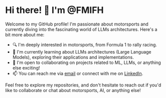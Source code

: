 # Hi there! 👋 I'm @FMIFH

Welcome to my GitHub profile! I'm passionate about motorsports and currently diving into the fascinating world of LLMs architectures. Here's a bit more about me:

- 🔍 I'm deeply interested in motorsports, from Formula 1 to rally racing.
- 🌱 I'm currently learning about LLMs architectures (Large Language Models), exploring their applications and implementations.
- 💼 I'm open to collaborating on projects related to ML, LLMs, or anything else exciting!
- 📫 You can reach me via [email](mailto:francisco.ifh@gmail.com) or connect with me on [LinkedIn](https://www.linkedin.com/in/francisco-henriques-286211202/).

Feel free to explore my repositories, and don't hesitate to reach out if you'd like to collaborate or chat about motorsports, AI, or anything else!

<!---
FMIFH/FMIFH is a ✨ special ✨ repository because its `README.md` (this file) appears on your GitHub profile.
You can click the Preview link to take a look at your changes.
--->
